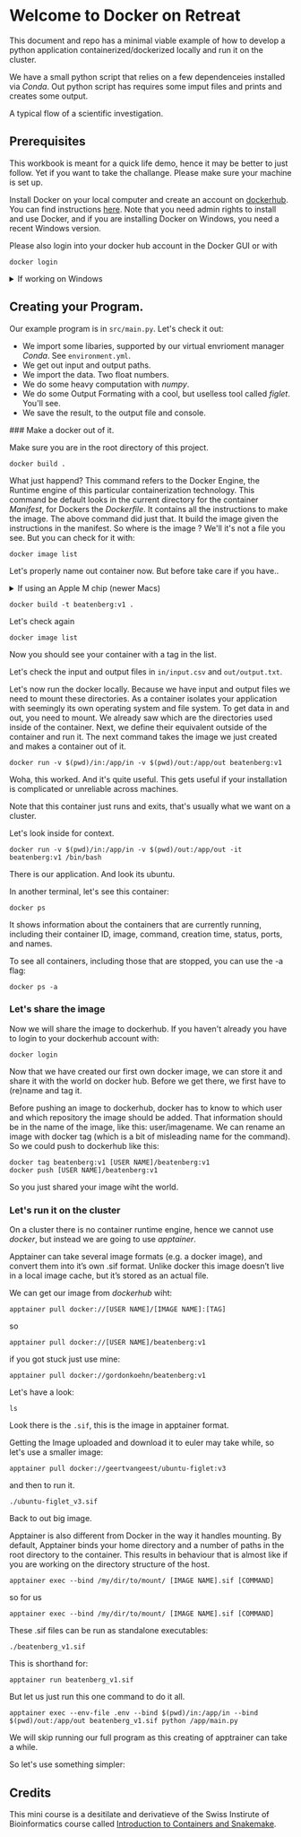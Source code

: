 # Welcome to Docker on Retreat

This document and repo has a minimal viable example of how to develop a python application containerized/dockerized locally and run it on the cluster.

We have a small python script that relies on a few dependenceies installed via _Conda_.
Out python script has requires some imput files and prints and creates some output.

A typical flow of a scientific investigation.

## Prerequisites

This workbook is meant for a quick life demo, hence it may be better to just follow. Yet if you want to take the challange. Please make sure your machine is set up. 

Install Docker on your local computer and create an account on [dockerhub](https://hub.docker.com/). You can find instructions [here](https://docs.docker.com/get-started/get-docker/). Note that you need admin rights to install and use Docker, and if you are installing Docker on Windows, you need a recent Windows version. 


Please also login into your docker hub account in the Docker GUI or with 

```
docker login
```

<details>
<summary>If working on Windows</summary>

During the course exercises you will be mainly interacting with docker through the command line. Although windows powershell is suitable for that, it might cause some issues with bind mounting directories. Hence, it is easier to follow the exercises if you have a UNIX or ‘UNIX-like’ terminal. You can get one by using WSL2. With VScode, you can also add the WSL extension. Make sure you install the latest versions before installing docker.

</details>

## Creating your Program.

Our example program is in `src/main.py`. Let's check it out:
- We import some libaries, supported by our virtual envrioment manager _Conda_. See `environment.yml`.
- We get out input and output paths.
- We import the data. Two float numbers.
- We do some heavy computation with _numpy_.
- We do some Output Formating with a cool, but uselless tool called _figlet_. You'll see.
- We save the result, to the output file and console.

### Make a docker out of it.

Make sure you are in the root directory of this project.

```
docker build .
```

What just happend? This command refers to the Docker Engine, the Runtime engine of this particular containerization technology. This command be default looks in the current directory for the container _Manifest_, for Dockers the _Dockerfile_. It contains all the instructions to make the image. The above command did just that. It build the image given the instructions in the manifest. So where is the image ? We'll it's not a file you see. But you can check for it with:

```
docker image list
```

Let's properly name out container now. But before take care if you have..
<details>
<summary>If using an Apple M chip (newer Macs)</summary>

If you are using a computer with an Apple M chip, you have the less common ARM system architecture, which can limit transferability of images to (more common) x86_64/AMD64 machines. When building images on a Mac with an M chip (especially if you have sharing in mind), it’s best to set the DOCKER_DEFAULT_PLATFORM to linux/amd64 with:

```
export DOCKER_DEFAULT_PLATFORM=linux/amd64
```

This is unfortunate currently, but containers protect us for any issues with operating systems but the chip-set may still cause issues, so it's best to use the default. Especially because clusters won't use ARM chips. Clusters are not optimized for energy efficiency that way.

</details>

```
docker build -t beatenberg:v1 .
```


Let's check again 

```
docker image list
```

Now you should see your container with a tag in the list.

Let's check the input and output files in 
`in/input.csv` and `out/output.txt`.

Let's now run the docker locally. Because we have input and output files we need to mount these directories. As a container isolates your application with seemingly its own operating system and file system. To get data in and out, you need to mount. We already saw which are the directories used inside of the container. Next, we define their equivalent outside of the container and run it. The next command takes the image we just created and makes a container out of it.


```
docker run -v $(pwd)/in:/app/in -v $(pwd)/out:/app/out beatenberg:v1
```

Woha, this worked. And it's quite useful. This gets useful if your installation is complicated or unreliable across machines.

Note that this container just runs and exits, that's usually what we want on a cluster.



Let's look inside for context.

```
docker run -v $(pwd)/in:/app/in -v $(pwd)/out:/app/out -it beatenberg:v1 /bin/bash
```

There is our application. And look its ubuntu.

In another terminal, let's see this container:

```
docker ps
```

It shows information about the containers that are currently running, including their container ID, image, command, creation time, status, ports, and names. 


To see all containers, including those that are stopped, you can use the -a flag:

```
docker ps -a
```

### Let's share the image

Now we will share the image to dockerhub. If you haven't already you have to login to your dockerhub account with:

```
docker login
```

Now that we have created our first own docker image, we can store it and share it with the world on docker hub. Before we get there, we first have to (re)name and tag it.

Before pushing an image to dockerhub, docker has to know to which user and which repository the image should be added. That information should be in the name of the image, like this: user/imagename. We can rename an image with docker tag (which is a bit of misleading name for the command). So we could push to dockerhub like this:

```
docker tag beatenberg:v1 [USER NAME]/beatenberg:v1
docker push [USER NAME]/beatenberg:v1
```

So you just shared your image wiht the world.

### Let's run it on the cluster

On a cluster there is no container runtime engine, hence we cannot use _docker_, but instead we are going to use _apptainer_.

Apptainer can take several image formats (e.g. a docker image), and convert them into it’s own .sif format. Unlike docker this image doesn’t live in a local image cache, but it’s stored as an actual file.

We can get our image from _dockerhub_ wiht:

```
apptainer pull docker://[USER NAME]/[IMAGE NAME]:[TAG]
```

so 

```
apptainer pull docker://[USER NAME]/beatenberg:v1
```

if you got stuck just use mine:

```
apptainer pull docker://gordonkoehn/beatenberg:v1
```

Let's have a look:

```
ls
```
Look there is the `.sif`, this is the image in apptainer format.


Getting the Image uploaded and download it to euler may take while, so let's use a smaller image: 

````
apptainer pull docker://geertvangeest/ubuntu-figlet:v3
````

and then to run it.

```
./ubuntu-figlet_v3.sif
```

Back to out big image.


Apptainer is also different from Docker in the way it handles mounting. By default, Apptainer binds your home directory and a number of paths in the root directory to the container. This results in behaviour that is almost like if you are working on the directory structure of the host.

```
apptainer exec --bind /my/dir/to/mount/ [IMAGE NAME].sif [COMMAND]
```

so for us 

```
apptainer exec --bind /my/dir/to/mount/ [IMAGE NAME].sif [COMMAND]
```

These .sif files can be run as standalone executables:

```
./beatenberg_v1.sif
```

This is shorthand for:

```
apptainer run beatenberg_v1.sif
```

But let us just run this one command to do it all.

```
apptainer exec --env-file .env --bind $(pwd)/in:/app/in --bind $(pwd)/out:/app/out beatenberg_v1.sif python /app/main.py
````

We will skip running our full program as this creating of apptrainer can take a while.

So let's use something simpler:



## Credits

This mini course is a desitilate and derivatieve of the Swiss Instirute of Bioinformatics course called [Introduction to Containers and Snakemake](https://sib-swiss.github.io/containers-snakemake-training/latest/course_material/day1/introduction_containers/).
